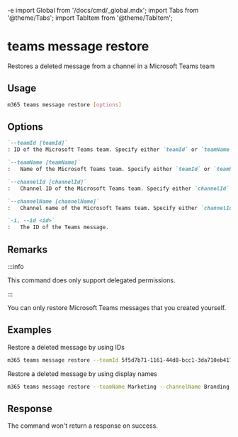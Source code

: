 -e <!-- DISCLAIMER: All secrets, passwords, and sensitive values in this document are examples only and not real credentials. -->
import Global from '/docs/cmd/_global.mdx';
import Tabs from '@theme/Tabs';
import TabItem from '@theme/TabItem';

# teams message restore

Restores a deleted message from a channel in a Microsoft Teams team

## Usage

```sh
m365 teams message restore [options]
```

## Options

```md definition-list
`--teamId [teamId]`
: ID of the Microsoft Teams team. Specify either `teamId` or `teamName` but not both.

`--teamName [teamName]`
:	Name of the Microsoft Teams team. Specify either `teamId` or `teamName` but not both.

`--channelId [channelId]`
:	Channel ID of the Microsoft Teams team. Specify either `channelId` or `channelName` but not both.

`--channelName [channelName]`
:	Channel name of the Microsoft Teams team. Specify either `channelId` or `channelName` but not both.

`-i, --id <id>`
:	The ID of the Teams message.
```

<Global />

## Remarks

:::info

This command does only support delegated permissions.

:::

You can only restore Microsoft Teams messages that you created yourself.

## Examples

Restore a deleted message by using IDs

```sh
m365 teams message restore --teamId 5f5d7b71-1161-44d8-bcc1-3da710eb4171 --channelId 19:4a95f7d8db4c4e7fae857bcebe0623e6@thread.tacv2 --id 1540747442203
```

Restore a deleted message by using display names

```sh
m365 teams message restore --teamName Marketing --channelName Branding --id 1540747442203
```

## Response

The command won't return a response on success.
